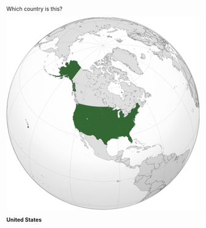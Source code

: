 Which country is this?

![Map of a country](images/USA_orthographic.svg)
<!--question-->
**United States**